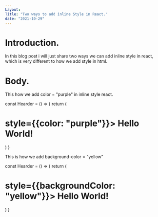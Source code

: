 ```yaml
---
Layout: 
Title: "Two ways to add inline Style in React."
date: "2021-10-29"
---
```


# Introduction.

In this blog post i will just share two ways we can add inline style in react, which is very different to how we add style in html.

# Body.

This how we add color = "purple" in inline style react. 


const Hearder = () => {
    return (
        <div>
        <h1>style={{color: "purple"}}> Hello World!</h1>
        </div>
    )
}

This is how we add background-color = "yellow"


const Hearder = () => {
    return (
        <div>
        <h1>style={{backgroundColor: "yellow"}}> Hello World!</h1>
        </div>
    )
}
